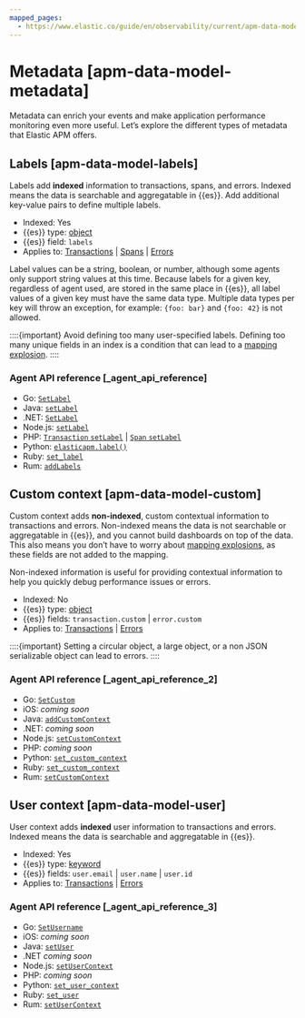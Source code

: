 ```yaml
---
mapped_pages:
  - https://www.elastic.co/guide/en/observability/current/apm-data-model-metadata.html
---
```


# Metadata [apm-data-model-metadata]

Metadata can enrich your events and make application performance monitoring even more useful. Let’s explore the different types of metadata that Elastic APM offers.


## Labels [apm-data-model-labels] 

Labels add **indexed** information to transactions, spans, and errors. Indexed means the data is searchable and aggregatable in {{es}}. Add additional key-value pairs to define multiple labels.

* Indexed: Yes
* {{es}} type: [object](elasticsearch://docs/reference/elasticsearch/mapping-reference/object.md)
* {{es}} field: `labels`
* Applies to: [Transactions](transactions.md) | [Spans](spans.md) | [Errors](errors.md)

Label values can be a string, boolean, or number, although some agents only support string values at this time. Because labels for a given key, regardless of agent used, are stored in the same place in {{es}}, all label values of a given key must have the same data type. Multiple data types per key will throw an exception, for example: `{foo: bar}` and `{foo: 42}` is not allowed.

::::{important} 
Avoid defining too many user-specified labels. Defining too many unique fields in an index is a condition that can lead to a [mapping explosion](../../../manage-data/data-store/mapping.md#mapping-limit-settings).
::::



### Agent API reference [_agent_api_reference] 

* Go: [`SetLabel`](apm-agent-go://docs/reference/ingestion-tools/apm-agent-go/api-documentation.md#context-set-label)
* Java: [`setLabel`](apm-agent-java://docs/reference/ingestion-tools/apm-agent-java/public-api.md#api-transaction-add-tag)
* .NET: [`SetLabel`](apm-agent-dotnet://docs/reference/ingestion-tools/apm-agent-dotnet/public-api.md#api-transaction-set-label)
* Node.js: [`setLabel`](apm-agent-nodejs://docs/reference/ingestion-tools/apm-agent-nodejs/agent-api.md#apm-add-labels)
* PHP: [`Transaction` `setLabel`](apm-agent-php://docs/reference/ingestion-tools/apm-agent-php/public-api.md#api-transaction-interface-set-label) | [`Span` `setLabel`](apm-agent-php://docs/reference/ingestion-tools/apm-agent-php/public-api.md#api-span-interface-set-label)
* Python: [`elasticapm.label()`](apm-agent-python://docs/reference/ingestion-tools/apm-agent-python/api-reference.md#api-label)
* Ruby:  [`set_label`](apm-agent-ruby://docs/reference/ingestion-tools/apm-agent-ruby/api-reference.md#api-agent-set-label)
* Rum: [`addLabels`](apm-agent-rum-js://docs/reference/ingestion-tools/apm-agent-rum-js/agent-api.md#apm-add-labels)


## Custom context [apm-data-model-custom] 

Custom context adds **non-indexed**, custom contextual information to transactions and errors. Non-indexed means the data is not searchable or aggregatable in {{es}}, and you cannot build dashboards on top of the data. This also means you don’t have to worry about [mapping explosions](../../../manage-data/data-store/mapping.md#mapping-limit-settings), as these fields are not added to the mapping.

Non-indexed information is useful for providing contextual information to help you quickly debug performance issues or errors.

* Indexed: No
* {{es}} type: [object](elasticsearch://docs/reference/elasticsearch/mapping-reference/object.md)
* {{es}} fields: `transaction.custom` | `error.custom`
* Applies to: [Transactions](transactions.md) | [Errors](errors.md)

::::{important} 
Setting a circular object, a large object, or a non JSON serializable object can lead to errors.
::::



### Agent API reference [_agent_api_reference_2] 

* Go: [`SetCustom`](apm-agent-go://docs/reference/ingestion-tools/apm-agent-go/api-documentation.md#context-set-custom)
* iOS: *coming soon*
* Java: [`addCustomContext`](apm-agent-java://docs/reference/ingestion-tools/apm-agent-java/public-api.md#api-transaction-add-custom-context)
* .NET: *coming soon*
* Node.js: [`setCustomContext`](apm-agent-nodejs://docs/reference/ingestion-tools/apm-agent-nodejs/agent-api.md#apm-set-custom-context)
* PHP: *coming soon*
* Python: [`set_custom_context`](apm-agent-python://docs/reference/ingestion-tools/apm-agent-python/api-reference.md#api-set-custom-context)
* Ruby: [`set_custom_context`](apm-agent-ruby://docs/reference/ingestion-tools/apm-agent-ruby/api-reference.md#api-agent-set-custom-context)
* Rum: [`setCustomContext`](apm-agent-rum-js://docs/reference/ingestion-tools/apm-agent-rum-js/agent-api.md#apm-set-custom-context)


## User context [apm-data-model-user] 

User context adds **indexed** user information to transactions and errors. Indexed means the data is searchable and aggregatable in {{es}}.

* Indexed: Yes
* {{es}} type: [keyword](elasticsearch://docs/reference/elasticsearch/mapping-reference/keyword.md)
* {{es}} fields: `user.email` | `user.name` | `user.id`
* Applies to: [Transactions](transactions.md) | [Errors](errors.md)


### Agent API reference [_agent_api_reference_3] 

* Go: [`SetUsername`](apm-agent-go://docs/reference/ingestion-tools/apm-agent-go/api-documentation.md#context-set-user-email)
* iOS: *coming soon*
* Java: [`setUser`](apm-agent-java://docs/reference/ingestion-tools/apm-agent-java/public-api.md#api-transaction-set-user)
* .NET *coming soon*
* Node.js: [`setUserContext`](apm-agent-nodejs://docs/reference/ingestion-tools/apm-agent-nodejs/agent-api.md#apm-set-user-context)
* PHP: *coming soon*
* Python: [`set_user_context`](apm-agent-python://docs/reference/ingestion-tools/apm-agent-python/api-reference.md#api-set-user-context)
* Ruby: [`set_user`](apm-agent-ruby://docs/reference/ingestion-tools/apm-agent-ruby/api-reference.md#api-agent-set-user)
* Rum: [`setUserContext`](apm-agent-rum-js://docs/reference/ingestion-tools/apm-agent-rum-js/agent-api.md#apm-set-user-context)


